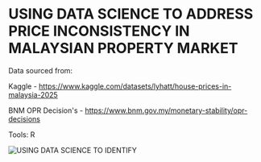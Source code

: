 # USING DATA SCIENCE TO ADDRESS PRICE INCONSISTENCY IN MALAYSIAN PROPERTY MARKET

Data sourced from:

Kaggle - https://www.kaggle.com/datasets/lyhatt/house-prices-in-malaysia-2025

BNM OPR Decision's - https://www.bnm.gov.my/monetary-stability/opr-decisions

Tools: R

![USING DATA SCIENCE TO IDENTIFY](https://github.com/user-attachments/assets/8ff72188-461d-4406-9be8-738a5509bb75)

